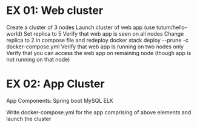 # EX 01: Web cluster

Create a cluster of 3 nodes
Launch cluster of web app (use tutum/hello-world)
Set replica to 5
Verify that web app is seen on all nodes 
Change replica to 2 in compose file and redeploy
docker stack deploy --prune -c docker-compose.yml 
Verify that web app is running on two nodes only
Verify that you can access the web app on remaining node (though app is not running on that node)

# EX 02: App Cluster

App Components: 
Spring boot
MySQL
ELK

Write docker-compose.yml for the app comprising of above elements and launch the cluster


